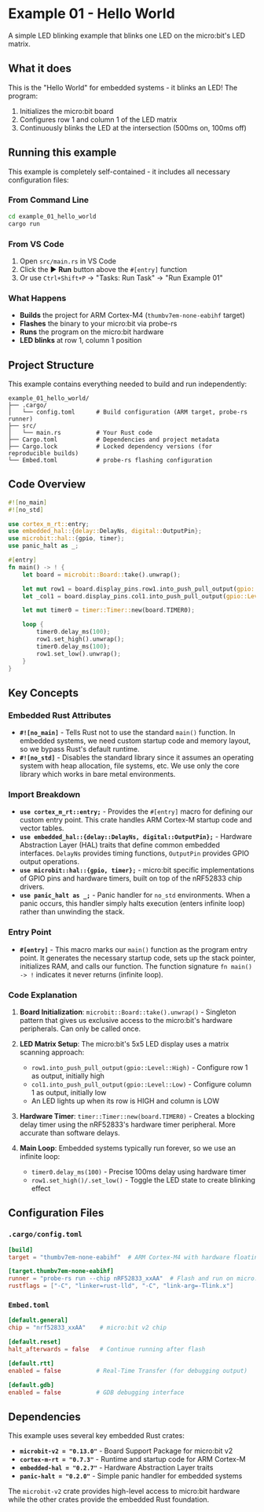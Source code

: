 # Example 01 - Hello World

A simple LED blinking example that blinks one LED on the micro:bit's LED matrix.

## What it does

This is the "Hello World" for embedded systems - it blinks an LED! The program:

1. Initializes the micro:bit board
2. Configures row 1 and column 1 of the LED matrix 
3. Continuously blinks the LED at the intersection (500ms on, 100ms off)

## Running this example

This example is completely self-contained - it includes all necessary configuration files:

### From Command Line
```bash
cd example_01_hello_world
cargo run
```

### From VS Code
1. Open `src/main.rs` in VS Code
2. Click the ▶️ **Run** button above the `#[entry]` function
3. Or use `Ctrl+Shift+P` → "Tasks: Run Task" → "Run Example 01"

### What Happens
- **Builds** the project for ARM Cortex-M4 (`thumbv7em-none-eabihf` target)
- **Flashes** the binary to your micro:bit via probe-rs
- **Runs** the program on the micro:bit hardware
- **LED blinks** at row 1, column 1 position

## Project Structure

This example contains everything needed to build and run independently:

```
example_01_hello_world/
├── .cargo/
│   └── config.toml      # Build configuration (ARM target, probe-rs runner)
├── src/
│   └── main.rs          # Your Rust code
├── Cargo.toml           # Dependencies and project metadata
├── Cargo.lock           # Locked dependency versions (for reproducible builds)
└── Embed.toml           # probe-rs flashing configuration
```
## Code Overview

```rust
#![no_main]
#![no_std]

use cortex_m_rt::entry;
use embedded_hal::{delay::DelayNs, digital::OutputPin};
use microbit::hal::{gpio, timer};
use panic_halt as _;

#[entry]
fn main() -> ! {
    let board = microbit::Board::take().unwrap();

    let mut row1 = board.display_pins.row1.into_push_pull_output(gpio::Level::High);
    let _col1 = board.display_pins.col1.into_push_pull_output(gpio::Level::Low);

    let mut timer0 = timer::Timer::new(board.TIMER0);

    loop {
        timer0.delay_ms(100);
        row1.set_high().unwrap();
        timer0.delay_ms(100);
        row1.set_low().unwrap();
    }
}
```

## Key Concepts

### Embedded Rust Attributes

- **`#![no_main]`** - Tells Rust not to use the standard `main()` function. In embedded systems, we need custom startup code and memory layout, so we bypass Rust's default runtime.
- **`#![no_std]`** - Disables the standard library since it assumes an operating system with heap allocation, file systems, etc. We use only the core library which works in bare metal environments.

### Import Breakdown

- **`use cortex_m_rt::entry;`** - Provides the `#[entry]` macro for defining our custom entry point. This crate handles ARM Cortex-M startup code and vector tables.
- **`use embedded_hal::{delay::DelayNs, digital::OutputPin};`** - Hardware Abstraction Layer (HAL) traits that define common embedded interfaces. `DelayNs` provides timing functions, `OutputPin` provides GPIO output operations.
- **`use microbit::hal::{gpio, timer};`** - micro:bit specific implementations of GPIO pins and hardware timers, built on top of the nRF52833 chip drivers.
- **`use panic_halt as _;`** - Panic handler for `no_std` environments. When a panic occurs, this handler simply halts execution (enters infinite loop) rather than unwinding the stack.

### Entry Point

- **`#[entry]`** - This macro marks our `main()` function as the program entry point. It generates the necessary startup code, sets up the stack pointer, initializes RAM, and calls our function. The function signature `fn main() -> !` indicates it never returns (infinite loop).

### Code Explanation

1. **Board Initialization**: `microbit::Board::take().unwrap()` - Singleton pattern that gives us exclusive access to the micro:bit's hardware peripherals. Can only be called once.

2. **LED Matrix Setup**: The micro:bit's 5x5 LED display uses a matrix scanning approach:
   - `row1.into_push_pull_output(gpio::Level::High)` - Configure row 1 as output, initially high
   - `col1.into_push_pull_output(gpio::Level::Low)` - Configure column 1 as output, initially low
   - An LED lights up when its row is HIGH and column is LOW

3. **Hardware Timer**: `timer::Timer::new(board.TIMER0)` - Creates a blocking delay timer using the nRF52833's hardware timer peripheral. More accurate than software delays.

4. **Main Loop**: Embedded systems typically run forever, so we use an infinite loop:
   - `timer0.delay_ms(100)` - Precise 100ms delay using hardware timer
   - `row1.set_high()/.set_low()` - Toggle the LED state to create blinking effect

## Configuration Files

### `.cargo/config.toml`
```toml
[build]
target = "thumbv7em-none-eabihf"  # ARM Cortex-M4 with hardware floating point

[target.thumbv7em-none-eabihf]
runner = "probe-rs run --chip nRF52833_xxAA"  # Flash and run on micro:bit
rustflags = ["-C", "linker=rust-lld", "-C", "link-arg=-Tlink.x"]
```

### `Embed.toml`
```toml
[default.general]
chip = "nrf52833_xxAA"    # micro:bit v2 chip

[default.reset]
halt_afterwards = false   # Continue running after flash

[default.rtt]
enabled = false          # Real-Time Transfer (for debugging output)

[default.gdb]
enabled = false          # GDB debugging interface
```

## Dependencies

This example uses several key embedded Rust crates:

- **`microbit-v2 = "0.13.0"`** - Board Support Package for micro:bit v2
- **`cortex-m-rt = "0.7.3"`** - Runtime and startup code for ARM Cortex-M
- **`embedded-hal = "0.2.7"`** - Hardware Abstraction Layer traits
- **`panic-halt = "0.2.0"`** - Simple panic handler for embedded systems

The `microbit-v2` crate provides high-level access to micro:bit hardware while the other crates provide the embedded Rust foundation.